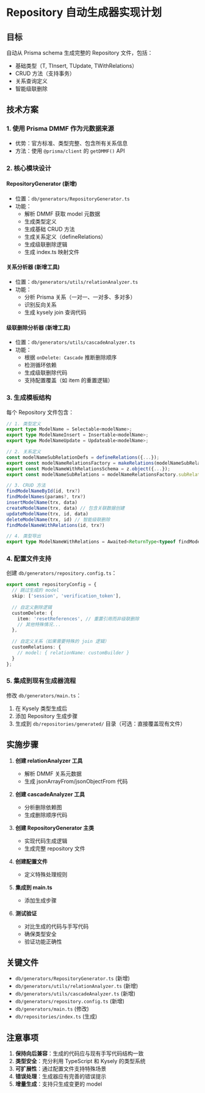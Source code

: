 # Repository 自动生成器实现计划

## 目标

自动从 Prisma schema 生成完整的 Repository 文件，包括：

- 基础类型（T, TInsert, TUpdate, TWithRelations）
- CRUD 方法（支持事务）
- 关系查询定义
- 智能级联删除

## 技术方案

### 1. 使用 Prisma DMMF 作为元数据来源

- 优势：官方标准、类型完整、包含所有关系信息
- 方法：使用 `@prisma/client` 的 `getDMMF()` API

### 2. 核心模块设计

#### RepositoryGenerator (新增)

- 位置：`db/generators/RepositoryGenerator.ts`
- 功能：
  - 解析 DMMF 获取 model 元数据
  - 生成类型定义
  - 生成基础 CRUD 方法
  - 生成关系定义（defineRelations）
  - 生成级联删除逻辑
  - 生成 index.ts 映射文件

#### 关系分析器 (新增工具)

- 位置：`db/generators/utils/relationAnalyzer.ts`
- 功能：
  - 分析 Prisma 关系（一对一、一对多、多对多）
  - 识别反向关系
  - 生成 kysely join 查询代码

#### 级联删除分析器 (新增工具)

- 位置：`db/generators/utils/cascadeAnalyzer.ts`  
- 功能：
  - 根据 `onDelete: Cascade` 推断删除顺序
  - 检测循环依赖
  - 生成级联删除代码
  - 支持配置覆盖（如 item 的重置逻辑）

### 3. 生成模板结构

每个 Repository 文件包含：

```typescript
// 1. 类型定义
export type ModelName = Selectable<modelName>;
export type ModelNameInsert = Insertable<modelName>;
export type ModelNameUpdate = Updateable<modelName>;

// 2. 关系定义
const modelNameSubRelationDefs = defineRelations({...});
export const modelNameRelationsFactory = makeRelations(modelNameSubRelationDefs);
export const ModelNameWithRelationsSchema = z.object({...});
export const modelNameSubRelations = modelNameRelationsFactory.subRelations;

// 3. CRUD 方法
findModelNameById(id, trx?)
findModelNames(params?, trx?)
insertModelName(trx, data)
createModelName(trx, data) // 包含关联数据创建
updateModelName(trx, id, data)
deleteModelName(trx, id) // 智能级联删除
findModelNameWithRelations(id, trx?)

// 4. 类型导出
export type ModelNameWithRelations = Awaited<ReturnType<typeof findModelNameWithRelations>>;
```

### 4. 配置文件支持

创建 `db/generators/repository.config.ts`：

```typescript
export const repositoryConfig = {
  // 跳过生成的 model
  skip: ['session', 'verification_token'],
  
  // 自定义删除逻辑
  customDelete: {
    item: 'resetReferences', // 重置引用而非级联删除
    // 其他特殊情况...
  },
  
  // 自定义关系（如果需要特殊的 join 逻辑）
  customRelations: {
    // model: { relationName: customBuilder }
  }
};
```

### 5. 集成到现有生成器流程

修改 `db/generators/main.ts`：

1. 在 Kysely 类型生成后
2. 添加 Repository 生成步骤
3. 生成到 `db/repositories/generated/` 目录（可选：直接覆盖现有文件）

## 实施步骤

1. **创建 relationAnalyzer 工具**

   - 解析 DMMF 关系元数据
   - 生成 jsonArrayFrom/jsonObjectFrom 代码

2. **创建 cascadeAnalyzer 工具**

   - 分析删除依赖图
   - 生成删除顺序代码

3. **创建 RepositoryGenerator 主类**

   - 实现代码生成逻辑
   - 生成完整 repository 文件

4. **创建配置文件**

   - 定义特殊处理规则

5. **集成到 main.ts**

   - 添加生成步骤

6. **测试验证**

   - 对比生成的代码与手写代码
   - 确保类型安全
   - 验证功能正确性

## 关键文件

- `db/generators/RepositoryGenerator.ts` (新增)
- `db/generators/utils/relationAnalyzer.ts` (新增)
- `db/generators/utils/cascadeAnalyzer.ts` (新增)
- `db/generators/repository.config.ts` (新增)
- `db/generators/main.ts` (修改)
- `db/repositories/index.ts` (生成)

## 注意事项

1. **保持向后兼容**：生成的代码应与现有手写代码结构一致
2. **类型安全**：充分利用 TypeScript 和 Kysely 的类型系统
3. **可扩展性**：通过配置文件支持特殊场景
4. **错误处理**：生成器应有完善的错误提示
5. **增量生成**：支持只生成变更的 model